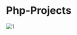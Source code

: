 # Php-Projects
![1](https://user-images.githubusercontent.com/34274686/53762677-be1e6880-3ed9-11e9-8bad-879d0d8b51e8.png)
